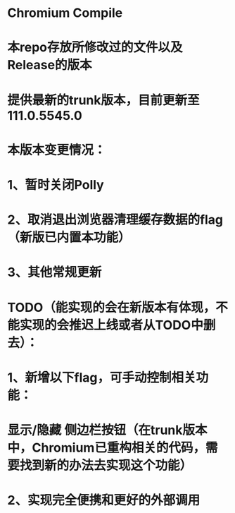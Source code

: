 # Chromium Compile

# 本repo存放所修改过的文件以及Release的版本

# 提供最新的trunk版本，目前更新至111.0.5545.0

# 本版本变更情况：

# 1、暂时关闭Polly

# 2、取消退出浏览器清理缓存数据的flag（新版已内置本功能）

# 3、其他常规更新

# TODO（能实现的会在新版本有体现，不能实现的会推迟上线或者从TODO中删去）：

# 1、新增以下flag，可手动控制相关功能：

# 显示/隐藏 侧边栏按钮（在trunk版本中，Chromium已重构相关的代码，需要找到新的办法去实现这个功能）

# 2、实现完全便携和更好的外部调用
